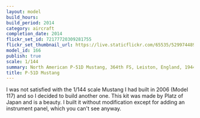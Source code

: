 ```yaml
---
layout: model
build_hours: 
build_period: 2014
category: aircraft
completion_date: 2014
flickr_set_id: 72177720309281755
flickr_set_thumbnail_url: https://live.staticflickr.com/65535/52997448938_1f11b7a40d_m.jpg
model_id: 166
publish: true
scale: 1/144
summary: North American P-51D Mustang, 364th FS, Leiston, England, 1944
title: P-51D Mustang
---
```


I was not satisfied with the 1/144 scale Mustang I had built in 2006 (Model 117) and so I decided to build another one. This kit was made by Platz of Japan and is a beauty. I built it without modification except for adding an instrument panel, which you can't see anyway.
